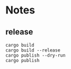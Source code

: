 # Notes

## release
    cargo build
    cargo build --release
    cargo publish --dry-run
    cargo publish